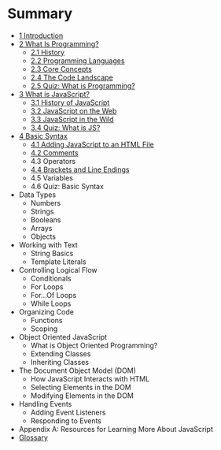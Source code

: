 # Summary

* [1 Introduction](README.md)
* [2 What Is Programming?](what-is-programming/README.md)
  * [2.1 History](what-is-programming/history.md)
  * [2.2 Programming Languages](what-is-programming/23-programming-languages.md)
  * [2.3 Core Concepts](what-is-programming/core-concepts.md)
  * [2.4 The Code Landscape](what-is-programming/24-the-code-landscape.md)
  * [2.5 Quiz: What is Programming?](what-is-programming/section-1-quiz.md)
* [3 What is JavaScript?](what-is-javascript/README.md)
  * [3.1 History of JavaScript](what-is-javascript/31-history-of-javascript.md)
  * [3.2 JavaScript on the Web](what-is-javascript/32-javascript-on-the-web.md)
  * [3.3 JavaScript in the Wild](what-is-javascript/33-javascript-in-the-wild.md)
  * [3.4 Quiz: What is JS? ](what-is-javascript/34-quiz-what-is-js.md)
* [4 Basic Syntax](basic-syntax.md)
  * [4.1 Adding JavaScript to an HTML File](41-adding-javascript-to-an-html-file.md)
  * [4.2 Comments](comments.md)
  * 4.3 Operators
  * [4.4 Brackets and Line Endings](brackets-and-line-endings.md)
  * 4.5 Variables
  * 4.6 Quiz: Basic Syntax
* Data Types
  * Numbers
  * Strings
  * Booleans
  * Arrays
  * Objects
* Working with Text
  * String Basics
  * Template Literals
* Controlling Logical Flow
  * Conditionals
  * For Loops
  * For...Of Loops
  * While Loops
* Organizing Code
  * Functions
  * Scoping
* Object Oriented JavaScript
  * What is Object Oriented Programming?
  * Extending Classes
  * Inheriting Classes
* The Document Object Model \(DOM\)
  * How JavaScript Interacts with HTML
  * Selecting Elements in the DOM
  * Modifying Elements in the DOM
* Handling Events
  * Adding Event Listeners
  * Responding to Events
* Appendix A: Resources for Learning More About JavaScript
* [Glossary](/GLOSSARY.md)

